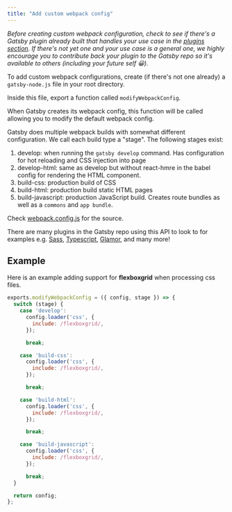 ```yaml
---
title: "Add custom webpack config"
---
```


_Before creating custom webpack configuration, check to see if there's a Gatsby
plugin already built that handles your use case in the [plugins section](/docs/plugins/).
If there's not yet one and your use case is a general one, we highly encourage
you to contribute back your plugin to the Gatsby repo so it's available to
others (including your future self 😀)._

To add custom webpack configurations, create (if there's not one already)
a `gatsby-node.js` file in your root directory.

Inside this file, export a function called `modifyWebpackConfig`.

When Gatsby creates its webpack config, this function will be called allowing you to modify the default
webpack config.

Gatsby does multiple webpack builds with somewhat different configuration. We
call each build type a "stage". The following stages exist:

1. develop: when running the `gatsby develop` command. Has configuration for hot reloading and CSS injection into page
2. develop-html: same as develop but without react-hmre in the babel config for rendering the HTML component.
3. build-css: production build of CSS
4. build-html: production build static HTML pages
5. build-javascript: production JavaScript build. Creates route bundles as well as a `commons` and `app bundle`.

Check [webpack.config.js](/packages/gatsby/src/utils/webpack.config.js) for the source.

There are many plugins in the Gatsby repo using this API to look to for examples e.g. [Sass](https://www.gatsbyjs.org/docs/packages/gatsby-plugin-sass/), [Typescript](https://www.gatsbyjs.org/docs/packages/gatsby-plugin-typescript/), [Glamor](https://www.gatsbyjs.org/docs/packages/gatsby-plugin-glamor/), and many more!


## Example

Here is an example adding support for **flexboxgrid** when processing css files.

```js
exports.modifyWebpackConfig = ({ config, stage }) => {
  switch (stage) {
    case 'develop':
      config.loader('css', {
        include: /flexboxgrid/,
      });

      break;

    case 'build-css':
      config.loader('css', {
        include: /flexboxgrid/,
      });

      break;

    case 'build-html':
      config.loader('css', {
        include: /flexboxgrid/,
      });

      break;

    case 'build-javascript':
      config.loader('css', {
        include: /flexboxgrid/,
      });

      break;
  }

  return config;
};
```
